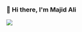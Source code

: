 ### 👋 Hi there, I'm Majid Ali








![](https://komarev.com/ghpvc/?username=majidali129&color=green)
